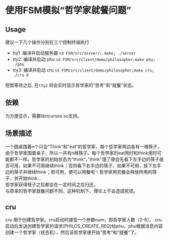 # 使用FSM模拟“哲学家就餐问题”

## Usage
建议一下几个操作分别在三个控制终端执行
  - tty1 :编译并启动服务器
    `cd FSM/src/server/; make; ./server`
  - tty2: 编译并启动 phu
    `cd FSM/src/client/demo/philosopher;make phu; ./phu`
  - tty3: 编译并启动 cru
    `cd FSM/src/client/demo/philosopher;make cru; ./cru 6`

短暂等待之后, 在`tty2` 将会实时显示哲学家的“思考”和“就餐”状态。

## 依赖
   为方便显示，需要libncurses.so支持。
## 场景描述
<p>一个圆桌围着n个只会“Think”和"eat“的哲学家，每个哲学家两边各有一根筷子，由于哲学家围着桌子，所以一共有n根筷子。每个哲学家的eat用时和think用时可能都不一样。哲学家的初始状态为”think“，”think"饿了便会先看下左手边的筷子是否可用，如果不可用继续think；否则看下右手边的筷子，如果不可用，放下左手边的筷子并继续think；若可用，便可以用餐啦！哲学家用完餐会释放所用的筷子，并开始think...<br>
哲学家获得筷子之后都会在一定时间之后归还。<br> 
与原来的哲学家就餐问题不同，这种机制下，理论上不会造成死锁。</p>

## cru
cru 用于创建哲学家。cru启动时接受一个参数num，即哲学家人数（2-8）。
cru启动后发送创建哲学家的请求(PHILOS_CREATE_REQ)给phu，phu根据消息内容创建一个哲学家（状态机），然后该哲学家便开始“思考”和“就餐”了。
